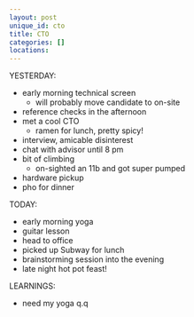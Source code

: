 ```yaml
---
layout: post
unique_id: cto
title: CTO
categories: []
locations: 
---
```


YESTERDAY:
* early morning technical screen
  * will probably move candidate to on-site
* reference checks in the afternoon
* met a cool CTO
  * ramen for lunch, pretty spicy!
* interview, amicable disinterest
* chat with advisor until 8 pm
* bit of climbing
  * on-sighted an 11b and got super pumped
* hardware pickup
* pho for dinner

TODAY:
* early morning yoga
* guitar lesson
* head to office
* picked up Subway for lunch
* brainstorming session into the evening
* late night hot pot feast!

LEARNINGS:
* need my yoga q.q
